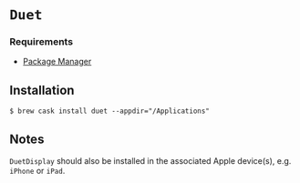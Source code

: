 # `Duet`

### Requirements

* [Package Manager](../system/package_manager.md)

## Installation

```ShellSession
$ brew cask install duet --appdir="/Applications"
```

## Notes

`DuetDisplay` should also be installed in the associated Apple device(s), e.g. `iPhone` or `iPad`.
